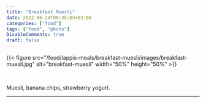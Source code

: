 ```yaml
---
title: "Breakfast Muesli"
date: 2022-06-24T00:35:03+02:00
categories: ["food"]
tags: ["food", "photo"]
DisableComments: true
draft: false
---
```


{{< figure src="/food/lappis-meals/breakfast-muesli/images/breakfast-muesli.jpg" alt="breakfast-muesli" width="50%" height="50%" >}}

<br>

Muesli, banana chips, strawberry yogurt.

---